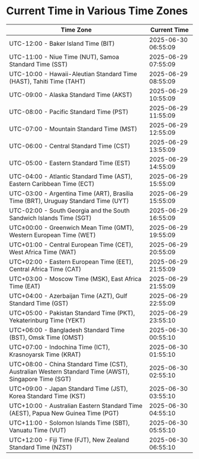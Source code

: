 # Current Time in Various Time Zones

| Time Zone | Current Time |
|-----------|--------------|
| UTC-12:00 - Baker Island Time (BIT) | 2025-06-30 06:55:09 |
| UTC-11:00 - Niue Time (NUT), Samoa Standard Time (SST) | 2025-06-29 07:55:09 |
| UTC-10:00 - Hawaii-Aleutian Standard Time (HAST), Tahiti Time (TAHT) | 2025-06-29 08:55:09 |
| UTC-09:00 - Alaska Standard Time (AKST) | 2025-06-29 10:55:09 |
| UTC-08:00 - Pacific Standard Time (PST) | 2025-06-29 11:55:09 |
| UTC-07:00 - Mountain Standard Time (MST) | 2025-06-29 12:55:09 |
| UTC-06:00 - Central Standard Time (CST) | 2025-06-29 13:55:09 |
| UTC-05:00 - Eastern Standard Time (EST) | 2025-06-29 14:55:09 |
| UTC-04:00 - Atlantic Standard Time (AST), Eastern Caribbean Time (ECT) | 2025-06-29 15:55:09 |
| UTC-03:00 - Argentina Time (ART), Brasília Time (BRT), Uruguay Standard Time (UYT) | 2025-06-29 15:55:09 |
| UTC-02:00 - South Georgia and the South Sandwich Islands Time (SGT) | 2025-06-29 16:55:09 |
| UTC±00:00 - Greenwich Mean Time (GMT), Western European Time (WET) | 2025-06-29 19:55:09 |
| UTC+01:00 - Central European Time (CET), West Africa Time (WAT) | 2025-06-29 20:55:09 |
| UTC+02:00 - Eastern European Time (EET), Central Africa Time (CAT) | 2025-06-29 21:55:09 |
| UTC+03:00 - Moscow Time (MSK), East Africa Time (EAT) | 2025-06-29 21:55:09 |
| UTC+04:00 - Azerbaijan Time (AZT), Gulf Standard Time (GST) | 2025-06-29 22:55:09 |
| UTC+05:00 - Pakistan Standard Time (PKT), Yekaterinburg Time (YEKT) | 2025-06-29 23:55:10 |
| UTC+06:00 - Bangladesh Standard Time (BST), Omsk Time (OMST) | 2025-06-30 00:55:10 |
| UTC+07:00 - Indochina Time (ICT), Krasnoyarsk Time (KRAT) | 2025-06-30 01:55:10 |
| UTC+08:00 - China Standard Time (CST), Australian Western Standard Time (AWST), Singapore Time (SGT) | 2025-06-30 02:55:10 |
| UTC+09:00 - Japan Standard Time (JST), Korea Standard Time (KST) | 2025-06-30 03:55:10 |
| UTC+10:00 - Australian Eastern Standard Time (AEST), Papua New Guinea Time (PGT) | 2025-06-30 04:55:10 |
| UTC+11:00 - Solomon Islands Time (SBT), Vanuatu Time (VUT) | 2025-06-30 05:55:10 |
| UTC+12:00 - Fiji Time (FJT), New Zealand Standard Time (NZST) | 2025-06-30 06:55:10 |
